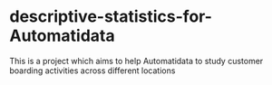 # descriptive-statistics-for-Automatidata
This is a project which aims to help Automatidata to study customer boarding activities across different locations
